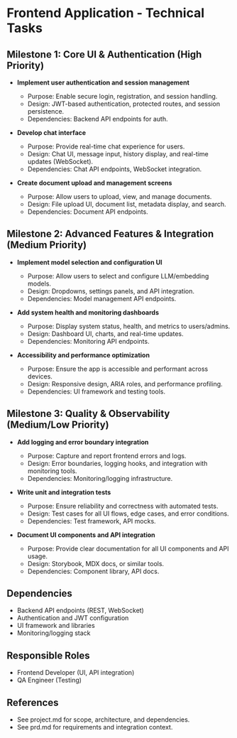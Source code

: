 # Frontend Application - Technical Tasks

## Milestone 1: Core UI & Authentication (High Priority)

- **Implement user authentication and session management**
  - Purpose: Enable secure login, registration, and session handling.
  - Design: JWT-based authentication, protected routes, and session persistence.
  - Dependencies: Backend API endpoints for auth.

- **Develop chat interface**
  - Purpose: Provide real-time chat experience for users.
  - Design: Chat UI, message input, history display, and real-time updates (WebSocket).
  - Dependencies: Chat API endpoints, WebSocket integration.

- **Create document upload and management screens**
  - Purpose: Allow users to upload, view, and manage documents.
  - Design: File upload UI, document list, metadata display, and search.
  - Dependencies: Document API endpoints.

## Milestone 2: Advanced Features & Integration (Medium Priority)

- **Implement model selection and configuration UI**
  - Purpose: Allow users to select and configure LLM/embedding models.
  - Design: Dropdowns, settings panels, and API integration.
  - Dependencies: Model management API endpoints.

- **Add system health and monitoring dashboards**
  - Purpose: Display system status, health, and metrics to users/admins.
  - Design: Dashboard UI, charts, and real-time updates.
  - Dependencies: Monitoring API endpoints.

- **Accessibility and performance optimization**
  - Purpose: Ensure the app is accessible and performant across devices.
  - Design: Responsive design, ARIA roles, and performance profiling.
  - Dependencies: UI framework and testing tools.

## Milestone 3: Quality & Observability (Medium/Low Priority)

- **Add logging and error boundary integration**
  - Purpose: Capture and report frontend errors and logs.
  - Design: Error boundaries, logging hooks, and integration with monitoring tools.
  - Dependencies: Monitoring/logging infrastructure.

- **Write unit and integration tests**
  - Purpose: Ensure reliability and correctness with automated tests.
  - Design: Test cases for all UI flows, edge cases, and error conditions.
  - Dependencies: Test framework, API mocks.

- **Document UI components and API integration**
  - Purpose: Provide clear documentation for all UI components and API usage.
  - Design: Storybook, MDX docs, or similar tools.
  - Dependencies: Component library, API docs.

## Dependencies
- Backend API endpoints (REST, WebSocket)
- Authentication and JWT configuration
- UI framework and libraries
- Monitoring/logging stack

## Responsible Roles
- Frontend Developer (UI, API integration)
- QA Engineer (Testing)

## References
- See project.md for scope, architecture, and dependencies.
- See prd.md for requirements and integration context. 